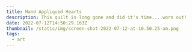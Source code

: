 ```yaml
---
title: Hand Appliqued Hearts
description: This quilt is long gone and did it's time....worn out!
date: 2022-07-12T14:50:29.163Z
thumbnail: /static/img/screen-shot-2022-07-12-at-10.50.25-am.png
tags:
  - art
---
```

